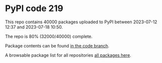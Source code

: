 # PyPI code 219

This repo contains 40000 packages uploaded to PyPI between 
2023-07-12 12:37 and 2023-07-18 10:50.

The repo is 80% (32000/40000) complete.

Package contents can be found [in the code branch](https://github.com/pypi-data/pypi-mirror-219/tree/code/packages).

A browsable package list for all repositories [all packages here](https://pypi-data.github.io/website/repositories/pypi-mirror-219).


